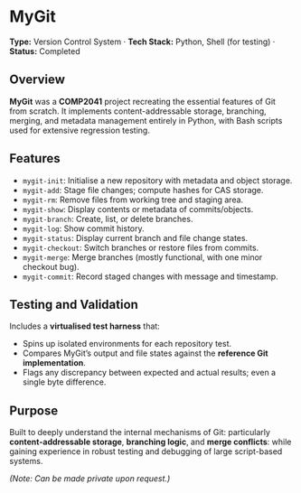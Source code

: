 # **MyGit**

**Type:** Version Control System · **Tech Stack:** Python, Shell (for testing) · **Status:** Completed

## **Overview**

**MyGit** was a **COMP2041** project recreating the essential features of Git from scratch. It implements content-addressable storage, branching, merging, and metadata management entirely in Python, with Bash scripts used for extensive regression testing.

## **Features**

* `mygit-init`: Initialise a new repository with metadata and object storage.
* `mygit-add`: Stage file changes; compute hashes for CAS storage.
* `mygit-rm`: Remove files from working tree and staging area.
* `mygit-show`: Display contents or metadata of commits/objects.
* `mygit-branch`: Create, list, or delete branches.
* `mygit-log`: Show commit history.
* `mygit-status`: Display current branch and file change states.
* `mygit-checkout`: Switch branches or restore files from commits.
* `mygit-merge`: Merge branches (mostly functional, with one minor checkout bug).
* `mygit-commit`: Record staged changes with message and timestamp.

## **Testing and Validation**

Includes a **virtualised test harness** that:

* Spins up isolated environments for each repository test.
* Compares MyGit’s output and file states against the **reference Git implementation**.
* Flags any discrepancy between expected and actual results; even a single byte difference.

## **Purpose**

Built to deeply understand the internal mechanisms of Git: particularly **content-addressable storage**, **branching logic**, and **merge conflicts**: while gaining experience in robust testing and debugging of large script-based systems.

*(Note: Can be made private upon request.)*
